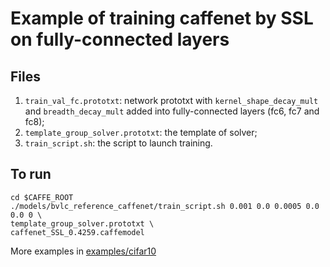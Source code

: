 # Example of training caffenet by SSL on fully-connected layers
## Files
1. `train_val_fc.prototxt`: network prototxt with `kernel_shape_decay_mult` and `breadth_decay_mult` added into fully-connected layers (fc6, fc7 and fc8);
2. `template_group_solver.prototxt`: the template of solver;
3. `train_script.sh`: the script to launch training.
## To run
```
cd $CAFFE_ROOT
./models/bvlc_reference_caffenet/train_script.sh 0.001 0.0 0.0005 0.0 0.0 0 \
template_group_solver.prototxt \
caffenet_SSL_0.4259.caffemodel
```

More examples in [examples/cifar10](/examples/cifar10)
